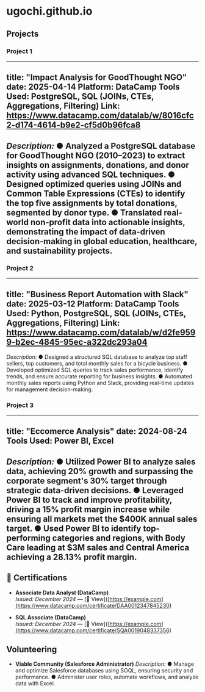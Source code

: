 # ugochi.github.io

## Projects

### Project 1
---
title: "Impact Analysis for GoodThought NGO"
date: 2025-04-14
Platform: DataCamp
Tools Used: PostgreSQL, SQL (JOINs, CTEs, Aggregations, Filtering)
Link: https://www.datacamp.com/datalab/w/8016cfc2-d174-4614-b9e2-cf5d0b96fca8
---
*Description:*
● Analyzed a PostgreSQL database for GoodThought NGO (2010–2023) to extract insights on assignments, donations, 
  and donor activity using advanced SQL techniques.
● Designed optimized queries using JOINs and Common Table Expressions (CTEs) to identify 
  the top five assignments by total donations, segmented by donor type.
● Translated real-world non-profit data into actionable insights, demonstrating the impact of 
  data-driven decision-making in global education, healthcare, and sustainability projects.
--- 

### Project 2
---
title: "Business Report Automation with Slack"
date: 2025-03-12
Platform: DataCamp
Tools Used: Python, PostgreSQL, SQL (JOINs, CTEs, Aggregations, Filtering)
Link: https://www.datacamp.com/datalab/w/d2fe9599-b2ec-4845-95ec-a322dc293a04
---
*Description:*
● Designed a structured SQL database to analyze top staff sellers, top customers, and total monthly sales for a bicycle 
business. 
● Developed optimized SQL queries to track sales performance, identify trends, and ensure accurate reporting for 
business insights. 
● Automated monthly sales reports using Python and Slack, providing real-time updates for management 
decision-making.


### Project 3
---
title: "Eccomerce Analysis"
date: 2024-08-24
Tools Used: Power BI, Excel
---
*Description:*
● Utilized Power BI to analyze sales data, achieving 20% growth and surpassing the corporate segment's 30% target 
through strategic data-driven decisions. 
● Leveraged Power BI to track and improve profitability, driving a 15% profit margin increase while ensuring all 
markets met the $400K annual sales target. 
● Used Power BI to identify top-performing categories and regions, with Body Care leading at $3M sales and Central 
America achieving a 28.13% profit margin. 
---


## 📜 Certifications

- **Associate Data Analyst (DataCamp)**  
  *Issued: December 2024* — [🔗 View]([https://example.com](https://www.datacamp.com/certificate/DAA0012347845230)

- **SQL Associate (DataCamp)**  
  *Issued: December 2024* — [🔗 View]([https://example.com](https://www.datacamp.com/certificate/SQA0019048337356)

## Volunteering
- **Viable Community (Salesforce Administrator)**
  *Description:*
  ● Manage and optimize Salesforce databases using SOQL, ensuring security and performance. 
  ● Administer user roles, automate workflows, and analyze data with Excel.

